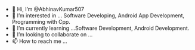 - 👋 Hi, I’m @AbhinavKumar507
- 👀 I’m interested in ... Software Developing, Android App Development, Programming with Cpp.
- 🌱 I’m currently learning ...Software Development, Android Development.
- 💞️ I’m looking to collaborate on ...
- 📫 How to reach me ...

<!---
AbhinavKumar507/AbhinavKumar507 is a ✨ special ✨ repository because its `README.md` (this file) appears on your GitHub profile.
You can click the Preview link to take a look at your changes.
--->
